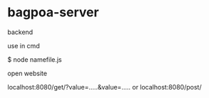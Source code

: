 # bagpoa-server
backend

use in cmd

$ node namefile.js 

open website 

localhost:8080/get/?value=.....&value=.....
or 
localhost:8080/post/
